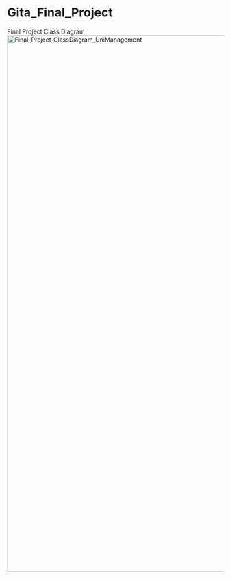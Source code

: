 # Gita_Final_Project
Final Project Class Diagram
<img width="1255" alt="Final_Project_ClassDiagram_UniManagement" src="https://user-images.githubusercontent.com/91243074/164976516-2a7249eb-37ae-41ce-8773-f7019ff2b50e.png">
